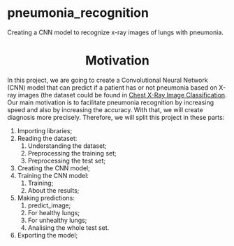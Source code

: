 # pneumonia_recognition
Creating a CNN model to recognize x-ray images of lungs with pneumonia.

<center><h1>Motivation</h1></center>

<p>
    In this project, we are going to create a Convolutional Neural Network (CNN) model that can predict if a patient has or not pneumonia based on X-ray images (the dataset could be found in <a href = "https://www.kaggle.com/datasets/vivek468/beginner-chest-xray-image-classification" target = "_blank">Chest X-Ray Image Classification</a>. Our main motivation is to facilitate pneumonia recognition by increasing speed and also by increasing the accuracy. With that, we will create diagnosis more precisely. Therefore, we will split this project in these parts:
</p>

<ol>
    <li>Importing libraries;</li>
    <li>Reading the dataset:
        <ol>
            <li>Understanding the dataset;</li>
            <li>Preprocessing the training set;</li>
            <li>Preprocessing the test set;</li>
        </ol>
    </li>
    <li>Creating the CNN model;</li>
    <li>Training the CNN model:
        <ol>
            <li>Training;</li>
            <li>About the results;</li>
        </ol>
    </li>
    <li>Making predictions:
        <ol>
            <li>predict_image;</li>
            <li>For healthy lungs;</li>
            <li>For unhealthy lungs;</li>
            <li>Analising the whole test set.</li>
        </ol>
    </li>
    <li>Exporting the model;</li>
</ol>
